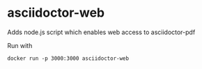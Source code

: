 # asciidoctor-web
Adds node.js script which enables web access to asciidoctor-pdf

Run with 

`docker run -p 3000:3000 asciidoctor-web`
